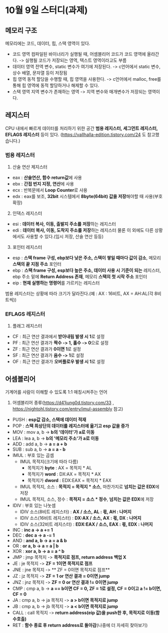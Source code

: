 # 10월 9일 스터디(과제)
## 메모리 구조

메모리에는 코드, 데이터, 힙, 스택 영역이 있다.
* 코드 영역   컴파일된 바이너리가 실행될 때, 어셈블리어 코드가 코드 영역에 올라간다.   -> 실행될 코드가 저장되는 영역, 텍스트 영역이라고도 부름
* 데이터 영역   전역 변수, static 변수가 여기에 저장된다.   -> c언어에서 static 변수, 상수 배열, 문자열 등이 저장됨
* 힙 영역   동적 할당을 수행할 때, 힙 영역을 사용한다.   -> c언어에서 malloc, free를 통해 힙 영역에 동적 할당하거나 해제할 수 있다.   
* 스택 영역   지역 변수가 존재하는 영역   -> 지역 변수와 매개변수가 저장되는 영역이다.

## 레지스터
CPU 내에서 빠르게 데이터를 처리하기 위한 공간   **범용 레지스터, 세그먼트 레지스터, EFLAGS 레지스터** 등이 있다.   (https://vallhalla-edition.tistory.com/24 도 참고했습니다.)

### 범용 레지스터
1. 산술 연산 제지스터
  * eax : **산술연산, 함수 return값**에 사용
  * ebx : **간접 번지 지정, 연산**에 사용
  * ecx : 반복문에서 **Loop Counter**로 사용
  * edx : eax를 보조, **32bit** 시스템에서 **8byte(64bit) 값을 저장**해야할 때 사용(부호 확장)
2. 인덱스 레지스터
  * esi : **데이터 복사, 이동, 출발지 주소를 저장**하는 레지스터
  * edi : **데이터 복사, 이동, 도착지 주소를 저장**하는 레지스터   물론 이 외에도 다른 상황에서도 사용할 수 있다.(임시 저장, 산술 연산 등등)
3. 포인터 레지스터
  * esp : **스택 frame 구성, ebp보다 낮은 주소, 스택이 쌓일 때마다 값이 감소**, 메모리 **스택의 끝 지점 주소** 포인터
  * ebp : **스택 frame 구성, esp보다 높은 주소, 데이터 사용 시 기준이 되는** 레지스터, ebp 주소 밑에 **Return Address 존재**, 메모리 **스택의 첫 시작 주소** 포인터
  * eip : **현재 실행하는 명령어**를 가르키는 레지스터   

범용 레지스터는 상황에 따라 크기가 달라진다.(예 : AX : 16비트, AX = AH:AL(각 8비트씩))


### EFLAGS 레지스터
1. 플래그 레지스터
  * CF : 최근 연산 결과에서 **받아내림 발생 시 1**로 설정
  * PF : 최근 연산 결과가 **짝수 -> 1, 홀수 -> 0**으로 설정
  * ZF : 최근 연산 결과가 **0이면 1**로 설정
  * SF : 최근 연산 결과가 **음수 -> 1**로 설정
  * OF : 최근 연산 결과가 **오버플로우 발생 시 1**로 설정

## 어셈블리어
기계어를 사람이 이해할 수 있도록 1:1 매칭시켜주는 언어
1. 어셈블리어 종류(https://d41jung0d.tistory.com/33 , https://nightohl.tistory.com/entry/imul-assembly 참고)
* PUSH : **esp값 감소, 스택에 데이터 적재**
* POP : **스택 최상단의 데이터를 레지스터에 옮기고 esp 값을 증가**
* MOV : mov a, b -> **b의 '데이터'가 a로 이동**
* LEA : lea a, b -> **b의 '메모리 주소'가 a로 이동**
* ADD : add a, b -> **a = a + b**
* SUB : sub a, b -> **a = a - b**
* IMUL : 부호 있는 곱셈
  * IMUL 목적지(크기에 따라 다름)
    * 목적지가 **byte** : AX = 목적지 * AL
    * 목적지가 **word** : DX:AX = 목적지 * AX
    * 목적지가 **dword** : EDX:EAX = 목적지 * EAX
  * IMUL 목적지, 소스 : **목적지 = 목적지 * 소스**, 마찬가지로 **넘치는 값은 EDX**에 저장
  * IMUL 목적지, 소스, 정수 : **목적지 = 소스 * 정수**, **넘치는 값은 EDX**에 저장
* IDIV : 부호 있는 나눗셈
  * IDIV 소스(8비트 레지스터) : **AX / 소스, AL : 몫, AH : 나머지**
  * IDIV 소스(16비트 레지스터) : **DX:AX / 소스, AX : 몫, DX : 나머지**
  * IDIV 소스(32비트 레지스터) : **EDX:EAX / 소스, EAX : 몫, EDX : 나머지**
* INC : **inc a -> a += 1**
* DEC : **dec a -> a -= 1**
* AND : **and a, b -> a = a & b**
* OR : **or a, b -> a = a | b**
* XOR : **xor a, b -> a = a ^ b**
* JMP : jmp 목적지 -> **목적지로 점프, return address 백업 X**
* JE : je 목적지 -> **ZF = 1이면 목적지로 점프**
* JNE : jne 목적지 -> ** ZF = 0이면 목적지로 점프**
* JZ : jz 목적지 -> **ZF = 1 or 연산 결과 = 0이면 jump**
* JNZ : jnz 목적지 -> **ZF = 0 or 연산 결과 != 0이면 jump**
* CMP : cmp a, b -> **a == b이면 CF = 0, ZF = 1로 설정, CF = 0이고 a != b이면, CF = 0**
* JA : cmp a, b -> ja 목적지 -> **a > b이면 목적지로 jump**
* JB : cmp a, b -> jb 목적지 -> **a < b이면 목적지로 jump**
* CALL : call 목적지 -> **return address(eip 값)을 push한 후, 목적지로 이동(함수호출)**
* RET : **함수 종료 후 return address로 돌아감**(나중에 더 자세히 찾아보기)



